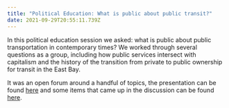 ```yaml
---
title: "Political Education: What is public about public transit?"
date: 2021-09-29T20:55:11.739Z
---
```

<!--StartFragment-->

In this political education session we asked: what is public about public transportation in contemporary times? We worked through several questions as a group, including how public services intersect with capitalism and the history of the transition from private to public ownership for transit in the East Bay.

It was an open forum around a handful of topics, the presentation can be found [here](https://docs.google.com/presentation/d/1drDjnxeklSEVproz9JBw8WdmrtTUZtea-ZN7l-RTEFA/edit#slide=id.gefada1e6d3_0_2) and some items that came up in the discussion can be found [here](https://docs.google.com/document/d/1c-QI7eXoQbQUeuZOa7uRyxTJG1Tprpm3pxhIWV1urY8/edit#).

<!--EndFragment-->